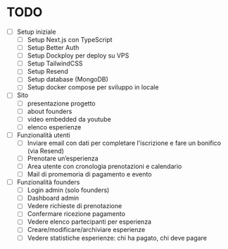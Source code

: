 # TODO

- [ ] Setup iniziale
    - [ ] Setup Next.js con TypeScript
    - [ ] Setup Better Auth
    - [ ] Setup Dockploy per deploy su VPS
    - [ ] Setup TailwindCSS
    - [ ] Setup Resend
    - [ ] Setup database (MongoDB)
    - [ ] Setup docker compose per sviluppo in locale

- [ ] Sito
    - [ ] presentazione progetto
    - [ ] about founders
    - [ ] video embedded da youtube
    - [ ] elenco esperienze

- [ ] Funzionalità utenti
    - [ ] Inviare email con dati per completare l'iscrizione e fare un bonifico (via Resend)
    - [ ] Prenotare un’esperienza
    - [ ] Area utente con cronologia prenotazioni e calendario
    - [ ] Mail di promemoria di pagamento e evento

- [ ] Funzionalità founders
    - [ ] Login admin (solo founders)
    - [ ] Dashboard admin
    - [ ] Vedere richieste di prenotazione
    - [ ] Confermare ricezione pagamento
    - [ ] Vedere elenco partecipanti per esperienza
    - [ ] Creare/modificare/archiviare esperienze
    - [ ] Vedere statistiche esperienze: chi ha pagato, chi deve pagare
